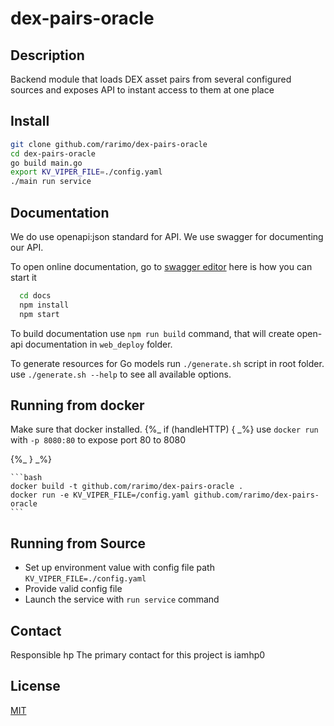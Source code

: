 # dex-pairs-oracle

## Description

Backend module that loads DEX asset pairs from several configured sources and exposes API to instant access to them at one place

## Install

  ```bash
  git clone github.com/rarimo/dex-pairs-oracle
  cd dex-pairs-oracle
  go build main.go
  export KV_VIPER_FILE=./config.yaml
  ./main run service
  ```

## Documentation

We do use openapi:json standard for API. We use swagger for documenting our API.

To open online documentation, go to [swagger editor](http://localhost:8080/swagger-editor/) here is how you can start it
```bash
  cd docs
  npm install
  npm start
```
To build documentation use `npm run build` command,
that will create open-api documentation in `web_deploy` folder.

To generate resources for Go models run `./generate.sh` script in root folder.
use `./generate.sh --help` to see all available options.


## Running from docker 
  
Make sure that docker installed.
{%_ if (handleHTTP) { _%}
use `docker run ` with `-p 8080:80` to expose port 80 to 8080

{%_ } _%}

    ```bash
    docker build -t github.com/rarimo/dex-pairs-oracle .
    docker run -e KV_VIPER_FILE=/config.yaml github.com/rarimo/dex-pairs-oracle
    ```

## Running from Source

* Set up environment value with config file path `KV_VIPER_FILE=./config.yaml`
* Provide valid config file
* Launch the service with `run service` command

## Contact
Responsible hp
The primary contact for this project is iamhp0

## License
[MIT](./LICENSE)
